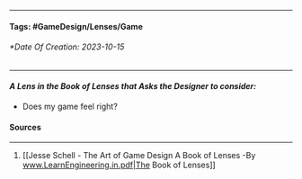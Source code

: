 __________________________________________________________________________
#### **Tags:** #GameDesign/Lenses/Game
###### *Date Of Creation: 2023-10-15
__________________________________________________________________________

#### ***A Lens in the Book of Lenses that Asks the Designer to consider:***
- Does my game feel right?
#### Sources
__________________________________________________________________________
1. [[Jesse Schell - The Art of Game Design A Book of Lenses -By www.LearnEngineering.in.pdf|The Book of Lenses]]
